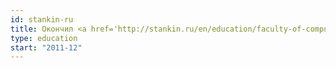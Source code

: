 ```yaml
---
id: stankin-ru
title: Окончил <a href='http://stankin.ru/en/education/faculty-of-computer-science-and-control-systems/'>МГТУ "Станкин"</a> (ПО и вычислительная техника, специалист)
type: education
start: "2011-12"
---
```

